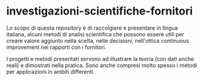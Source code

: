 # investigazioni-scientifiche-fornitori

Lo scopo di questa repository è di raccolgiere e presentare in lingua italiana, alcuni metodi di analisi scientifica che possono essere utili per creare valore aggiunto nella scelta, nelle decisioni, nell'ottica continuous improvement nei rapporti con i fornitori.

I progetti e metodi presentati servono ad illustrare la teoria (con dati anche reali) e dimostrati nella pratica. Sono anche compresi molto spesso i metodi per applicazioni in ambiti differenti.





